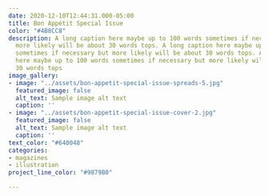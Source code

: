 ```yaml
---
date: 2020-12-10T12:44:31.000-05:00
title: Bon Appétit Special Issue
color: "#4B8CC8"
description: A long caption here maybe up to 100 words sometimes if necessary but
  more likely will be about 30 words tops. A long caption here maybe up to 100 words
  sometimes if necessary but more likely will be about 30 words tops. A long caption
  here maybe up to 100 words sometimes if necessary but more likely will be about
  30 words tops
image_gallery:
- image: "../assets/bon-appetit-special-issue-spreads-5.jpg"
  featured_image: false
  alt_text: Sample image alt text
  caption: ''
- image: "../assets/bon-appetit-special-issue-cover-2.jpg"
  featured_image: false
  alt_text: Sample image alt text
  caption: ''
text_color: "#640048"
categories:
- magazines
- illustration
project_line_color: "#9879B0"

---
```

